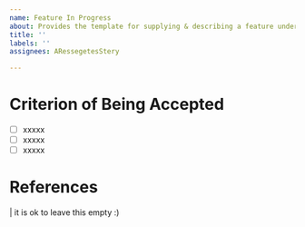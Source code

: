 ```yaml
---
name: Feature In Progress
about: Provides the template for supplying & describing a feature under development
title: ''
labels: ''
assignees: ARessegetesStery

---
```


# Criterion of Being Accepted

- [ ] xxxxx
- [ ] xxxxx
- [ ] xxxxx

# References
| it is ok to leave this empty :)

